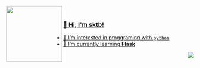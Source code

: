 <a href= "https://discord.com/users/661717143141875712"><img align="left" height="150px" src="https://i.imgur.com/u23pDCa.png">
    <br>
### 👋 Hi, I'm sktb!
- 👀 I’m interested in proggraming with `python`
- 🌱 I’m currently learning **Flask**

<img align="right" src="https://komarev.com/ghpvc/?username=sktb00&color=036bfc">

